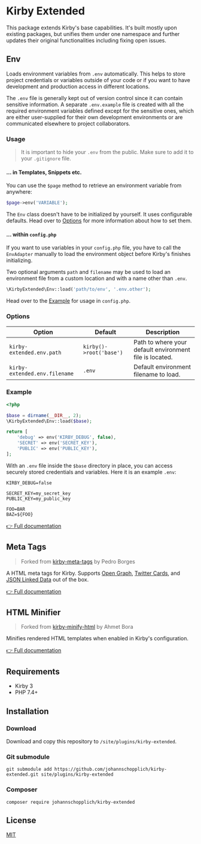 # Kirby Extended

This package extends Kirby's base capabilities. It's built mostly upon existing packages, but unifies them under one namespace and further updates their original functionalities including fixing open issues.

## Env

Loads environment variables from `.env` automatically. This helps to store project credentials or variables outside of your code or if you want to have development and production access in different locations.

The `.env` file is generally kept out of version control since it can contain sensitive information. A separate `.env.example` file is created with all the required environment variables defined except for the sensitive ones, which are either user-supplied for their own development environments or are communicated elsewhere to project collaborators.

### Usage

> It is important to hide your `.env` from the public. Make sure to add it to your `.gitignore` file.

#### … in Templates, Snippets etc.

You can use the `$page` method to retrieve an environment variable from anywhere:

```php
$page->env('VARIABLE');
```

The `Env` class doesn't have to be initialized by yourself. It uses configurable defaults. Head over to [Options](#options) for more information about how to set them.

#### … within `config.php`

If you want to use variables in your `config.php` file, you have to call the `EnvAdapter` manually to load the environment object before Kirby's finishes initializing.

Two optional arguments `path` and `filename` may be used to load an environment file from a custom location and with a name other than `.env`. 

```php
\KirbyExtended\Env::load('path/to/env', '.env.other');
```

Head over to the [Example](#example) for usage in `config.php`. 

### Options

| Option | Default | Description |
| --- | --- | --- |
| `kirby-extended.env.path` | `kirby()->root('base')` | Path to where your default environment file is located.
| `kirby-extended.env.filename` | `.env` | Default environment filename to load.

### Example

```php
<?php

$base = dirname(__DIR__, 2);
\KirbyExtended\Env::load($base);

return [
    'debug' => env('KIRBY_DEBUG', false),
    'SECRET' => env('SECRET_KEY'),
    'PUBLIC' => env('PUBLIC_KEY'),
];
```

With an `.env` file inside the `$base` directory in place, you can access securely stored credentials and variables. Here it is an example `.env`:

```ssh
KIRBY_DEBUG=false

SECRET_KEY=my_secret_key
PUBLIC_KEY=my_public_key

FOO=BAR
BAZ=${FOO}
```

[👉 Full documentation](docs/env-adapter.md)

## Meta Tags

> Forked from [kirby-meta-tags](https://github.com/pedroborges/kirby-meta-tags) by Pedro Borges

A HTML meta tags for Kirby. Supports [Open Graph](http://ogp.me), [Twitter Cards](https://dev.twitter.com/cards/overview), and [JSON Linked Data](https://json-ld.org) out of the box.

[👉 Full documentation](docs/meta-tags-adapter.md)

## HTML Minifier

> Forked from [kirby-minify-html](https://github.com/afbora/kirby-minify-html) by Ahmet Bora

Minifies rendered HTML templates when enabled in Kirby's configuration.

[👉 Full documentation](docs/html-minify.md)

## Requirements

- Kirby 3
- PHP 7.4+

## Installation

### Download

Download and copy this repository to `/site/plugins/kirby-extended`.

### Git submodule

```
git submodule add https://github.com/johannschopplich/kirby-extended.git site/plugins/kirby-extended
```

### Composer

```
composer require johannschopplich/kirby-extended
```

## License

[MIT](https://opensource.org/licenses/MIT)
